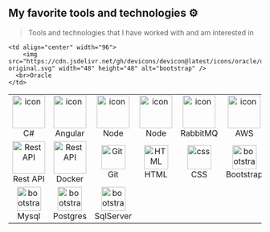 ## My favorite tools and technologies ⚙️

> Tools and technologies that I have worked with and am interested in

<table>
  <tr>
    <td align="center" width="96">
        <img src="https://techstack-generator.vercel.app/csharp-icon.svg" alt="icon" width="65" height="65" />
      <br>C#
    </td>
     <td align="center" width="96">
        <img src="https://skillicons.dev/icons?i=angular" alt="icon" width="65" height="65" />
      <br>Angular
    </td>
    <td align="center" width="96">
        <img src="https://skillicons.dev/icons?i=nodejs" alt="icon" width="65" height="65" />
      <br>Node
    </td>
    <td align="center" width="96">
        <img src="https://skillicons.dev/icons?i=nodejs" alt="icon" width="65" height="65" />
      <br>Node
    </td>
    <td align="center" width="96">
        <img src="https://skillicons.dev/icons?i=rabbitmq" alt="icon" width="65" height="65" />
      <br>RabbitMQ
    </td>
    <td align="center" width="96">
        <img src="https://skillicons.dev/icons?i=aws" alt="icon" width="65" height="65" />
      <br>AWS
    </td>
 </tr>

<tr>
    <td align="center" width="96">
      <img src="https://techstack-generator.vercel.app/restapi-icon.svg" width="65" height="65" alt="Rest API" />
      <br>Rest API
    </td>
     <td align="center" width="96">
      <img src="https://techstack-generator.vercel.app/docker-icon.svg" width="65" height="65" alt="Rest API" />
      <br>Docker
    </td>
    <td align="center" width="96">
      <img src="https://skillicons.dev/icons?i=git" width="48" height="48" alt="Git" />
      <br>Git
    </td>
    <td align="center" width="96">
         <img src="https://skillicons.dev/icons?i=html" width="48" height="48" alt="HTML" />
      <br>HTML
    </td>
    <td align="center" width="96">
       <img src="https://skillicons.dev/icons?i=css" width="48" height="48" alt="css" />
      <br>CSS
    </td>
    <td align="center" width="96">
        <img src="https://skillicons.dev/icons?i=bootstrap" width="48" height="48" alt="bootstrap" />
      <br>Bootstrap
    </td>
 </tr>


  <tr>
      <td align="center" width="96">
        <img src="https://skillicons.dev/icons?i=mysql" width="48" height="48" alt="bootstrap" />
      <br>Mysql
    </td>
<td align="center" width="96">
        <img src="https://skillicons.dev/icons?i=postgres" width="48" height="48" alt="bootstrap" />
      <br>Postgres
    </td>

   <td align="center" width="96">
        <img src="https://cdn.jsdelivr.net/gh/devicons/devicon@latest/icons/microsoftsqlserver/microsoftsqlserver-original.svg" width="48" height="48" alt="bootstrap" />
      <br>SqlServer
    </td>

    <td align="center" width="96">
        <img src="https://cdn.jsdelivr.net/gh/devicons/devicon@latest/icons/oracle/oracle-original.svg" width="48" height="48" alt="bootstrap" />
      <br>Oracle
    </td>
  </tr>
</table>
